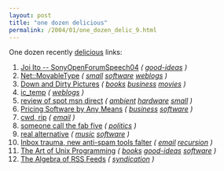 ```yaml
---
layout: post
title: "one dozen delicious"
permalink: /2004/01/one_dozen_delic_9.html
---
```


One dozen recently <a href="http://del.icio.us/msippey/">delicious</a> links:
<ol><li><a href="http://joi.ito.com/joiwiki/SonyOpenForumSpeech04">Joi Ito -- SonyOpenForumSpeech04</a> <i>(<a href="http://del.icio.us/msippey/"></a> <a href="http://del.icio.us/msippey/good-ideas">good-ideas</a> )</i></li>
<li><a href="http://author.handalak.com/archives/072003/000267">Net::MovableType</a> <i>(<a href="http://del.icio.us/msippey/"></a> <a href="http://del.icio.us/msippey/small">small</a> <a href="http://del.icio.us/msippey/software">software</a> <a href="http://del.icio.us/msippey/weblogs">weblogs</a> )</i></li>
<li><a href="http://www.amazon.com/exec/obidos/ASIN/068486259X/">Down and Dirty Pictures</a> <i>(<a href="http://del.icio.us/msippey/"></a> <a href="http://del.icio.us/msippey/books">books</a> <a href="http://del.icio.us/msippey/business">business</a> <a href="http://del.icio.us/msippey/movies">movies</a> )</i></li>
<li><a href="http://interconnected.blogspot.com/">ic_temp</a> <i>(<a href="http://del.icio.us/msippey/"></a> <a href="http://del.icio.us/msippey/weblogs">weblogs</a> )</i></li>
<li><a href="http://www.pdantic.com/reviews/smartwatch.htm">review of spot msn direct</a> <i>(<a href="http://del.icio.us/msippey/"></a> <a href="http://del.icio.us/msippey/ambient">ambient</a> <a href="http://del.icio.us/msippey/hardware">hardware</a> <a href="http://del.icio.us/msippey/small">small</a> )</i></li>
<li><a href="http://nick.typepad.com/blog/2004/01/pricing_softwar.html">Pricing Software by Any Means</a> <i>(<a href="http://del.icio.us/msippey/"></a> <a href="http://del.icio.us/msippey/business">business</a> <a href="http://del.icio.us/msippey/software">software</a> )</i></li>
<li><a href="http://www.politechbot.com/pipermail/politech/2004-January/000297.html">cwd, rip</a> <i>(<a href="http://del.icio.us/msippey/"></a> <a href="http://del.icio.us/msippey/email">email</a> )</i></li>
<li><a href="http://nytimes.com/2004/01/09/politics/campaigns/09CLAR.html">someone call the fab five</a> <i>(<a href="http://del.icio.us/msippey/"></a> <a href="http://del.icio.us/msippey/politics">politics</a> )</i></li>
<li><a href="http://home.hccnet.nl/h.edskes/finalbuilds.htm">real alternative</a> <i>(<a href="http://del.icio.us/msippey/"></a> <a href="http://del.icio.us/msippey/music">music</a> <a href="http://del.icio.us/msippey/software">software</a> )</i></li>
<li><a href="http://www.gomemphis.com/mca/business/article/0,1426,MCA_440_2562453,00.html">Inbox trauma, new anti-spam tools falter</a> <i>(<a href="http://del.icio.us/msippey/"></a> <a href="http://del.icio.us/msippey/email">email</a> <a href="http://del.icio.us/msippey/recursion">recursion</a> )</i></li>
<li><a href="http://www.faqs.org/docs/artu/index.html">The Art of Unix Programming</a> <i>(<a href="http://del.icio.us/msippey/"></a> <a href="http://del.icio.us/msippey/books">books</a> <a href="http://del.icio.us/msippey/good-ideas">good-ideas</a> <a href="http://del.icio.us/msippey/software">software</a> )</i></li>
<li><a href="http://www.linuxworld.com/story/38368.htm">The Algebra of RSS Feeds</a> <i>(<a href="http://del.icio.us/msippey/"></a> <a href="http://del.icio.us/msippey/syndication">syndication</a> )</i></li>
</ol>


